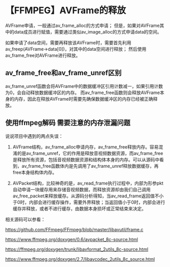 # 【FFMPEG】AVFrame的释放

AVFrame申请，一般通过av_frame_alloc的方式申请；
但是，如果对AVFrame其中的data成员进行赋值，需要通过类似av_image_alloc的方式申请data的空间。

如果申请了data空间，需要再释放该AVFrame时，需要首先利用av_freep(AVFrame->data[0])，对其中的data空间进行释放；
然后使用av_frame_free对AVFrame进行释放。

## av_frame_free和av_frame_unref区别

av_frame_unref函数会将AVFrame中的数据缓冲区引用计数减一，如果引用计数为0，会自动释放数据缓冲区的内存。 而av_frame_free函数则会释放AVFrame本身的内存，因此在释放AVFrame时需要先确保数据缓冲区的内存已经被正确释放。

## 使用ffmpeg解码 需要注意的内存泄漏问题

说说项目中遇到的两点失误：

1. AVFrame结构，av_frame_alloc申请内存，av_frame_free释放内存。容易混淆的是av_frame_unref，它的作用是释放音视频数据资源，而av_frame_free是释放所有资源，包括音视频数据资源和结构体本身的内存。可以从源码中看到，av_frame_free函数体内是先调用了av_frame_unref释放数据缓存，再free本身结构体内存。

2. AVPacket结构，比较神奇的是，av_read_frame执行过程中，内部为形参pkt自动申请一块缓存用来存储音视频数据，而释放资源却由我们自己调用av_free_packet来释放缓存。从源码分析得知，当av_read_frame返回值不小于0时，内部会进行缓存操作，需要外界释放；当返回值小于0时，内部会进行缓存并释放，或者不进行缓存，由数据本身损坏或正常结束来决定。

相关源码可以参看：

https://github.com/FFmpeg/FFmpeg/blob/master/libavutil/frame.c

https://www.ffmpeg.org/doxygen/0.6/avpacket_8c-source.html

https://ffmpeg.org/doxygen/trunk/libavformat_2utils_8c-source.html

https://www.ffmpeg.org/doxygen/2.7/libavcodec_2utils_8c_source.html

